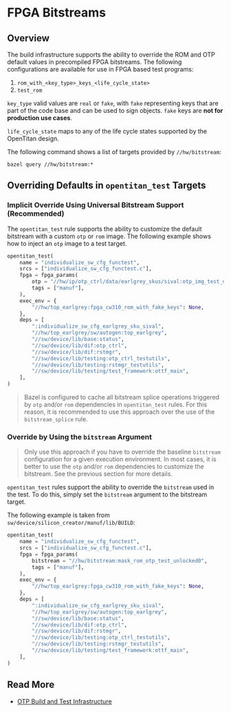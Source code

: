 # FPGA Bitstreams

## Overview

The build infrastructure supports the ability to override the ROM and OTP
default values in precompiled FPGA bitstreams. The following configurations
are available for use in FPGA based test programs:

1. `rom_with_<key_type>_keys_<life_cycle_state>`
2. `test_rom`

`key_type` valid values are `real` or `fake`, with `fake` representing keys
that are part of the code base and can be used to sign objects. `fake` keys
are **not for production use cases**.

`life_cycle_state` maps to any of the life cycle states supported by the
OpenTitan design.

The following command shows a list of targets provided by `//hw/bitstream`:

```
bazel query //hw/bitstream:*
```

## Overriding Defaults in `opentitan_test` Targets

### Implicit Override Using Universal Bitstream Support (Recommended)

The `opentitan_test` rule supports the ability to customize the default
bitstream with a custom `otp` or `rom` image. The following example shows
how to inject an `otp` image to a test target.

```python
opentitan_test(
    name = "individualize_sw_cfg_functest",
    srcs = ["individualize_sw_cfg_functest.c"],
    fpga = fpga_params(
        otp = "//hw/ip/otp_ctrl/data/earlgrey_skus/sival:otp_img_test_unlocked0_manuf_initialized",
        tags = ["manuf"],
    ),
    exec_env = {
        "//hw/top_earlgrey:fpga_cw310_rom_with_fake_keys": None,
    },
    deps = [
        ":individualize_sw_cfg_earlgrey_sku_sival",
        "//hw/top_earlgrey/sw/autogen:top_earlgrey",
        "//sw/device/lib/base:status",
        "//sw/device/lib/dif:otp_ctrl",
        "//sw/device/lib/dif:rstmgr",
        "//sw/device/lib/testing:otp_ctrl_testutils",
        "//sw/device/lib/testing:rstmgr_testutils",
        "//sw/device/lib/testing/test_framework:ottf_main",
    ],
)
```

> Bazel is configured to cache all bitstream splice operations triggered by
`otp` and/or `rom` dependencies in `opentitan_test` rules. For this reason, it
is recommended to use this approach over the use of the `bitstream_splice`
rule.

### Override by Using the `bitstream` Argument

> Only use this approach if you have to override the baseline `bitstream`
configuration for a given execution environment. In most cases, it is better
to use the `otp` and/or `rom` dependencies to customize the bitstream. See
the previous section for more details.

`opentitan_test` rules support the ability to override the `bitstream` used
in the test. To do this, simply set the `bitstream` argument to the bitstream
target.

The following example is taken from `sw/device/silicon_creator/manuf/lib/BUILD`:

```python
opentitan_test(
    name = "individualize_sw_cfg_functest",
    srcs = ["individualize_sw_cfg_functest.c"],
    fpga = fpga_params(
        bitstream = "//hw/bitstream:mask_rom_otp_test_unlocked0",
        tags = ["manuf"],
    ),
    exec_env = {
        "//hw/top_earlgrey:fpga_cw310_rom_with_fake_keys": None,
    },
    deps = [
        ":individualize_sw_cfg_earlgrey_sku_sival",
        "//hw/top_earlgrey/sw/autogen:top_earlgrey",
        "//sw/device/lib/base:status",
        "//sw/device/lib/dif:otp_ctrl",
        "//sw/device/lib/dif:rstmgr",
        "//sw/device/lib/testing:otp_ctrl_testutils",
        "//sw/device/lib/testing:rstmgr_testutils",
        "//sw/device/lib/testing/test_framework:ottf_main",
    ],
)
```

## Read More

* [OTP Build and Test Infrastructure](../ip/otp_ctrl/data/README.md)
